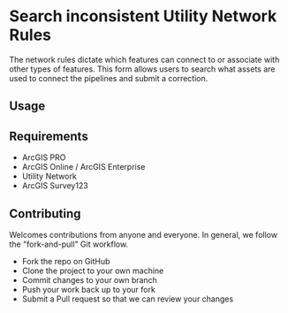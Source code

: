 # Search inconsistent Utility Network Rules
The network rules dictate which features can connect to or associate with other types of features. This form allows users to search what assets are used to connect the pipelines and submit a correction.

## Usage 

## Requirements
- ArcGIS PRO
- ArcGIS Online / ArcGIS Enterprise
- Utility Network
- ArcGIS Survey123 

## Contributing 
Welcomes contributions from anyone and everyone. In general, we follow the "fork-and-pull" Git workflow.

- Fork the repo on GitHub
- Clone the project to your own machine
- Commit changes to your own branch
- Push your work back up to your fork
- Submit a Pull request so that we can review your changes


